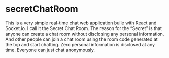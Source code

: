 # secretChatRoom
This is a very simple real-time chat web application buile with React and Socket.io. I call it the Secret Chat Room. 
The reason for the “Secret” is that anyone can create a chat room without disclosing any personal information. 
And other people can join a chat room using the room code generated at the top and start chatting. 
Zero personal information is disclosed at any time. Everyone can just chat anonymously.
